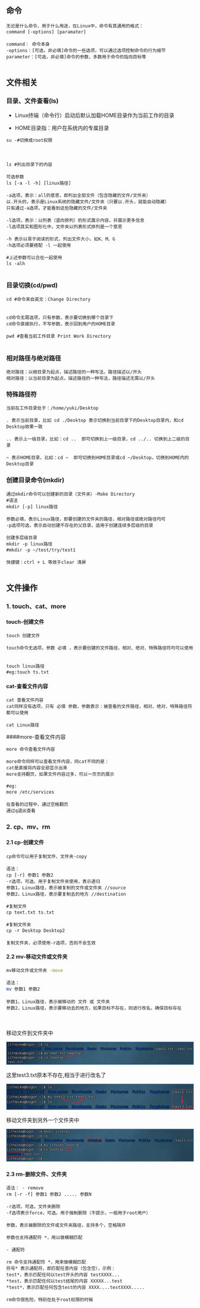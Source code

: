 ## 命令

```shell
无论是什么命令，用于什么用途，在Linux中，命令有其通用的格式：
command [-options] [paramater]

command： 命令本身
-options：[可选，非必填]命令的一些选项，可以通过选项控制命令的行为细节
parameter：[可选，非必填]命令的参数，多数用于命令的指向目标等


```



## 文件相关

### 目录、文件查看(ls)

- Linux终端（命令行）启动后默认加载HOME目录作为当前工作的目录

- HOME目录指：用户在系统内的专属目录

```shell
su -#切换成root权限



ls #列出目录下的内容

可选参数
ls [-a -l -h] [linux路径]

-a选项，表示：all的意思，即列出全部文件（包含隐藏的文件/文件夹）
以.开头的，表示是Linux系统的隐藏文件/文件夹（只要以.开头，就能自动隐藏）
只有通过-a选项，才能看到这些隐藏的文件/文件夹

-l选项，表示：以列表（竖向排列）的形式展示内容，并展示更多信息
-l选项其实和图形化中，文件夹以列表形式排列是一个意思

-h 表示以易于阅读的形式，列出文件大小，如K、M、G
-h选项必须要搭配 -l 一起使用

#上述参数可以合在一起使用 
ls -alh


```

### 目录切换(cd/pwd)

```shell
cd #命令来自英文：Change Directory


cd命令无需选项，只有参数，表示要切换到哪个目录下
cd命令直接执行，不写参数，表示回到用户的HOME目录

pwd #查看当前工作目录 Print Work Directory


```

### 相对路径与绝对路径

```shell
绝对路径：以根目录为起点，描述路径的一种写法，路径描述以/开头
相对路径：以当前目录为起点，描述路径的一种写法，路径描述无需以/开头
```

### **特殊路径符**

```shell
当前在工作目录处于：/home/yuki/Desktop

. 表示当前目录，比如 cd ./Desktop 表示切换到当前目录下的Desktop目录内，和cd Desktop效果一致

.. 表示上一级目录，比如：cd ..  即可切换到上一级目录，cd ../.. 切换到上二级的目录

~ 表示HOME目录，比如：cd ~  即可切换到HOME目录或cd ~/Desktop，切换到HOME内的Desktop目录
```



### 创建目录命令(mkdir)

```shell
通过mkdir命令可以创建新的目录（文件夹）-Make Directory
#语法
mkdir [-p] linux路径

参数必填，表示Linux路径，即要创建的文件夹的路径，相对路径或绝对路径均可
-p选项可选，表示自动创建不存在的父目录，适用于创建连续多层级的目录

创建多层级目录
mkdir -p linux路径
#mkdir -p ~/test/try/test1

快捷键：ctrl + L 等效于clear 清屏


```



## 文件操作

### 1. touch、cat、more

#### touch-创建文件

```shell
touch 创建文件

touch命令无选项，参数 必填 ，表示要创建的文件路径，相对、绝对、特殊路径符均可以使用


touch linux路径
#eg:touch ts.txt
```

#### cat-查看文件内容

```shell
cat 查看文件内容
cat同样没有选项，只有 必填 参数，参数表示：被查看的文件路径，相对、绝对、特殊路径符都可以使用

cat Linux路径
```

####more-查看文件内容

```shell
more 命令查看文件内容

more命令同样可以查看文件内容，同cat不同的是：
cat是直接将内容全部显示出来
more支持翻页，如果文件内容过多，可以一页页的展示

#eg:
more /etc/services

在查看的过程中，通过空格翻页
通过q退出查看

```

### 2. cp、mv、rm

#### 2.1 cp-创建文件

```shell
cp命令可以用于复制文件、文件夹-copy

语法：
cp [-r] 参数1 参数2
-r选项，可选，用于复制文件夹使用，表示递归
参数1，Linux路径，表示被复制的文件或文件夹 //source
参数2，Linux路径，表示要复制去的地方 //destination

#复制文件
cp text.txt ts.txt

#复制文件夹
cp -r Desktop Desktop2

复制文件夹，必须使用-r选项，否则不会生效

```

#### 2.2 mv-移动文件或文件夹

```sh
mv移动文件或文件夹 -move

语法：
mv 参数1 参数2

参数1，Linux路径，表示被移动的 文件 或 文件夹
参数2，Linux路径，表示要移动去的地方，如果目标不存在，则进行改名，确保目标存在
 
 

```

移动文件到文件夹中

![image-20240110203953462](./Note.assets/mv-1.png)

这里test3.txt原本不存在,相当于进行改名了

![image-20240110204100930](./Note.assets/mv-2.png)

移动文件夹到另外一个文件夹中

![image-20240110204006017](./Note.assets/mv-3.png)

#### 2.3 rm-删除文件、文件夹

```shell
语法： - remove
rm [-r -f] 参数1 参数2 ..... 参数N

-r选项，可选，文件夹删除
-f选项表示force，可选，用于强制删除（不提示，一般用于root用户）

参数，表示被删除的文件或文件夹路径，支持多个，空格隔开

参数也支持通配符 *，用以做模糊匹配

- 通配符

rm 命令支持通配符 *，用来做模糊匹配
符号* 表示通配符，即匹配任意内容（包含空），示例：
test*，表示匹配任何以test开头的内容 testXXXX...
*test，表示匹配任何以test结尾的内容 XXXXX...test
*test*，表示匹配任何包含test的内容 XXXX....testXXXX.....

rm命令很危险，特别在处于root权限的时候



```





